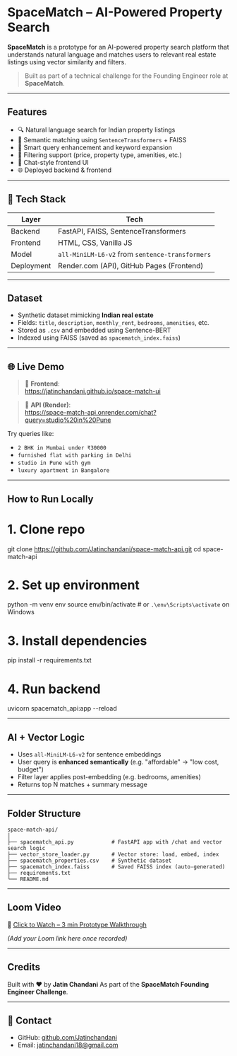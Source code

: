 # SpaceMatch – AI-Powered Property Search

**SpaceMatch** is a prototype for an AI-powered property search platform that understands natural language and matches users to relevant real estate listings using vector similarity and filters.

> Built as part of a technical challenge for the Founding Engineer role at **SpaceMatch**.

---

## Features

- 🔍 Natural language search for Indian property listings
- 🤖 Semantic matching using `SentenceTransformers` + FAISS
- 🧠 Smart query enhancement and keyword expansion
- 🎯 Filtering support (price, property type, amenities, etc.)
- 💬 Chat-style frontend UI
- 🌐 Deployed backend & frontend

---

## 🧠 Tech Stack

| Layer     | Tech                               |
|-----------|------------------------------------|
| Backend   | FastAPI, FAISS, SentenceTransformers |
| Frontend  | HTML, CSS, Vanilla JS              |
| Model     | `all-MiniLM-L6-v2` from `sentence-transformers` |
| Deployment| Render.com (API), GitHub Pages (Frontend) |

---

## Dataset

- Synthetic dataset mimicking **Indian real estate**
- Fields: `title`, `description`, `monthly_rent`, `bedrooms`, `amenities`, etc.
- Stored as `.csv` and embedded using Sentence-BERT
- Indexed using FAISS (saved as `spacematch_index.faiss`)

---

## 🌐 Live Demo

> 🔹 **Frontend**:  
> https://jatinchandani.github.io/space-match-ui

> 🔹 **API (Render)**:  
> https://space-match-api.onrender.com/chat?query=studio%20in%20Pune

Try queries like:
- `2 BHK in Mumbai under ₹30000`
- `furnished flat with parking in Delhi`
- `studio in Pune with gym`
- `luxury apartment in Bangalore`

---

## How to Run Locally

# 1. Clone repo
git clone https://github.com/Jatinchandani/space-match-api.git
cd space-match-api

# 2. Set up environment
python -m venv env
source env/bin/activate      # or `.\env\Scripts\activate` on Windows

# 3. Install dependencies
pip install -r requirements.txt

# 4. Run backend
uvicorn spacematch_api:app --reload

---

## AI + Vector Logic

* Uses `all-MiniLM-L6-v2` for sentence embeddings
* User query is **enhanced semantically** (e.g. "affordable" → "low cost, budget")
* Filter layer applies post-embedding (e.g. bedrooms, amenities)
* Returns top N matches + summary message

---

## Folder Structure

```
space-match-api/
│
├── spacematch_api.py            # FastAPI app with /chat and vector search logic
├── vector_store_loader.py       # Vector store: load, embed, index
├── spacematch_properties.csv    # Synthetic dataset
├── spacematch_index.faiss       # Saved FAISS index (auto-generated)
├── requirements.txt
└── README.md
```

---

## Loom Video

🎥 [Click to Watch – 3 min Prototype Walkthrough](#)

*(Add your Loom link here once recorded)*

---

## Credits

Built with ❤️ by **Jatin Chandani**
As part of the **SpaceMatch Founding Engineer Challenge**.

---

## 📩 Contact

* GitHub: [github.com/Jatinchandani](https://github.com/Jatinchandani)
* Email: [jatinchandani18@gmail.com](mailto:jatinchandani18@gmail.com)
